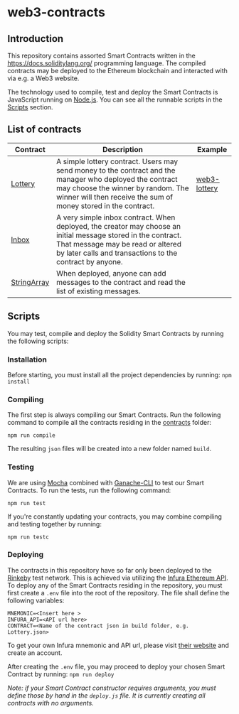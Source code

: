 # web3-contracts
## Introduction

This repository contains assorted Smart Contracts written in the https://docs.soliditylang.org/ programming language. The compiled contracts may be deployed to the Ethereum blockchain and interacted with via e.g. a Web3 website.

The technology used to compile, test and deploy the Smart Contracts is JavaScript running on [Node.js](https://nodejs.org/en/). You can see all the runnable scripts in the [Scripts](#Scripts) section.

## List of contracts
| Contract | Description | Example
| ------ | ------ | ----- |
| [Lottery](contracts/Lottery.sol) | A simple lottery contract. Users may send money to the contract and the manager who deployed the contract may choose the winner by random. The winner will then receive the sum of money stored in the contract. | [web3-lottery](https://github.com/JooKop/web3-lottery)
| [Inbox](contracts/Inbox.sol) | A very simple inbox contract. When deployed, the creator may choose an initial message stored in the contract. That message may be read or altered by later calls and transactions to the contract by anyone. |
| [StringArray](contracts/StringArray.sol) | When deployed, anyone can add messages to the contract and read the list of existing messages. |

## Scripts
You may test, compile and deploy the Solidity Smart Contracts by running the following scripts:

### Installation
Before starting, you must install all the project dependencies by running:
```npm install```

### Compiling
The first step is always compiling our Smart Contracts. Run the following command to compile all the contracts residing in the [contracts](contracts) folder:
```
npm run compile
```
The resulting `json` files will be created into a new folder named `build`.

### Testing
We are using [Mocha](https://mochajs.org/) combined with [Ganache-CLI](https://www.npmjs.com/package/ganache-cli) to test our Smart Contracts. To run the tests, run the following command:
```
npm run test
```
If you're constantly updating your contracts, you may combine compiling and testing together by running:
```
npm run testc
```

### Deploying
The contracts in this repository have so far only been deployed to the [Rinkeby](https://www.rinkeby.io/) test network. This is achieved via utilizing the [Infura Ethereum API](https://infura.io/product/ethereum). To deploy any of the Smart Contracts residing in the repository, you must first create a `.env` file into the root of the repository. The file shall define the following variables:
```
MNEMONIC=<Insert here >
INFURA_API=<API url here>
CONTRACT=<Name of the contract json in build folder, e.g. Lottery.json>
```
To get your own Infura mnemonic and API url, please visit [their website](https://infura.io/) and create an account.

After creating the `.env` file, you may proceed to deploy your chosen Smart Contract by running:
```npm run deploy```

*Note: if your Smart Contract constructor requires arguments, you must define those by hand in the `deploy.js` file. It is currently creating all contracts with no arguments.* 
